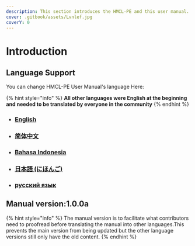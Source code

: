 ```yaml
---
description: This section introduces the HMCL-PE and this user manual.
cover: .gitbook/assets/Lvnlef.jpg
coverY: 0
---
```


# Introduction

## Language Support

You can change HMCL-PE User Manual's language Here:

{% hint style="info" %}
**All other languages were English at the beginning and needed to be translated by everyone in the community**
{% endhint %}

* ### [English](https://mc-shengxia.gitbook.io/hmcl-pe-user-manual-en/introduction)
* ### [简体中文](https://mc-shengxia.gitbook.io/hmclpe-yong-hu-shi-yong-shou-ce/)
* ### [Bahasa Indonesia](https://mc-shengxia.gitbook.io/hmcl-pe-panduan-pengguna/)
* ### [日本語 (にほんご)](https://mc-shengxia.gitbook.io/hmcl-pe-yzmanyuaru/)
* ### [русский язык](https://mc-shengxia.gitbook.io/hmcl-pe-rukovodstva-polzovatelya/)

## Manual version:1.0.0a

{% hint style="info" %}
The manual version is to facilitate what contributors need to proofread before translating the manual into other languages.This prevents the main version from being updated but the other language versions still only have the old content.
{% endhint %}
